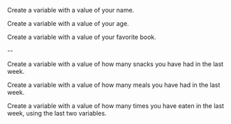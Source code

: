 Create a variable with a value of your name.

Create a variable with a value of your age.

Create a variable with a value of your favorite book.

--

Create a variable with a value of how many snacks you have had in the last week.

Create a variable with a value of how many meals you have had in the last week.

Create a variable with a value of how many times you have eaten in the last week, using the last two variables.